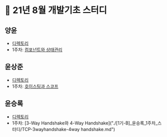 # 🍫 21년 8월 개발기초 스터디

## 양윤

- [디렉토리](https://github.com/prgrms-web-devcourse/FE-August-study/tree/Week1/Yohan%5DStudy/%5B1%EA%B8%B0-B%5D%20%EC%96%91%EC%9C%A4_%201%EC%A3%BC%EC%B0%A8%20%EC%8A%A4%ED%84%B0%EB%94%94)
- 1주차: [컴포넌트와 상태관리](https://github.com/prgrms-web-devcourse/FE-August-study/blob/Week1/Yohan%5DStudy/%5B1%EA%B8%B0-B%5D%20%EC%96%91%EC%9C%A4_%201%EC%A3%BC%EC%B0%A8%20%EC%8A%A4%ED%84%B0%EB%94%94/%EC%BB%B4%ED%8F%AC%EB%84%8C%ED%8A%B8%EC%99%80%20%EC%83%81%ED%83%9C%EA%B4%80%EB%A6%AC.md)


## 윤상준

- [디렉토리](https://github.com/prgrms-web-devcourse/FE-August-study/tree/Week1/Yohan%5DStudy/%5B1%EA%B8%B0-B%5D%EC%9C%A4%EC%83%81%EC%A4%80_1%EC%A3%BC%EC%B0%A8%20%EC%8A%A4%ED%84%B0%EB%94%94)
- 1주차: [호이스팅과 스코프](<https://github.com/prgrms-web-devcourse/FE-August-study/blob/Week1/Yohan%5DStudy/%5B1%EA%B8%B0-B%5D%EC%9C%A4%EC%83%81%EC%A4%80_1%EC%A3%BC%EC%B0%A8%20%EC%8A%A4%ED%84%B0%EB%94%94/%ED%98%B8%EC%9D%B4%EC%8A%A4%ED%8C%85%20%EA%B3%BC%20%EC%8A%A4%EC%BD%94%ED%94%84%20%EC%8A%A4%ED%84%B0%EB%94%94(8-6).md>)


## 윤승록
- [디렉토리](./[1기-B]_윤승록_1주차_스터디)
- 1주차: [3-Way Handshake와 4-Way Handshake]("./[1기-B]_윤승록_1주차_스터디/TCP-3wayhandshake-4way handshake.md")


